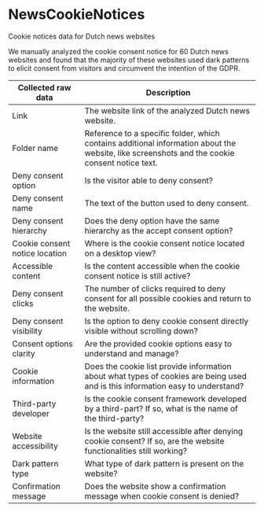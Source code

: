 # NewsCookieNotices
Cookie notices data for Dutch news websites

We manually analyzed the cookie consent notice for 60 Dutch news websites and found that the majority of these websites used dark patterns to elicit consent from visitors and circumvent the intention of the GDPR.

| Collected raw data  | Description |
| ------------- | ------------- |
| Link  | The website link of the analyzed Dutch news website.  |
| Folder name  | Reference to a specific folder, which contains additional information about the website, like screenshots and the cookie consent notice text.  |
| Deny consent option  | Is the visitor able to deny consent?  |
| Deny consent name  | The text of the button used to deny consent.  |
| Deny consent hierarchy  | Does the deny option have the same hierarchy as the accept consent option?  |
| Cookie consent notice location  | Where is the cookie consent notice located on a desktop view?  |
| Accessible content  | Is the content accessible when the cookie consent notice is still active?  |
| Deny consent clicks  | The number of clicks required to deny consent for all possible cookies and return to the website.  |
| Deny consent visibility  | Is the option to deny cookie consent directly visible without scrolling down?  |
| Consent options clarity  | Are the provided cookie options easy to understand and manage?  |
| Cookie information  | Does the cookie list provide information about what types of cookies are being used and is this information easy to understand?  |
| Third-party developer  | Is the cookie consent framework developed by a third-part? If so, what is the name of the third-party?  |
| Website accessibility  | Is the website still accessible after denying cookie consent? If so, are the website functionalities still working?  |
| Dark pattern type  | What type of dark pattern is present on the website?  |
| Confirmation message  | Does the website show a confirmation message when cookie consent is denied?  |
